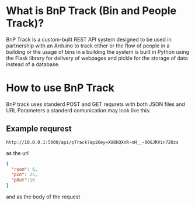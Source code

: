 # What is BnP Track (Bin and People Track)?
BnP Track is a custom-built REST API system designed to be used in partnership with an Arduino to track either or the flow of people in a building or the usage of bins in a building the system is built in Python using the Flask library for delivery of webpages and pickle for the storage of data instead of a database. 

# How to use BnP Track
BnP track uses standerd POST and GET requrets with both JSON files and URL Parameters a standerd comunication may look like this:

## Example requrest

```
http://10.0.0.1:5000/api/pTrack?apiKey=XU8kQXnR-nH__-00GJRVin72Ozs
```
as the url
``` json
{
  "room": 6,
  "pIn": 25,
  "pOut":10
}
```
and as the body of the request
